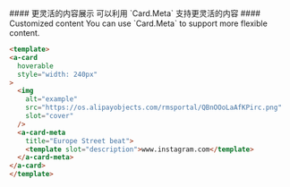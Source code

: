<cn>
  #### 更灵活的内容展示
  可以利用 `Card.Meta` 支持更灵活的内容
</cn>

<us>
  #### Customized content
  You can use `Card.Meta` to support more flexible content.
</us>

```html
<template>
<a-card
  hoverable
  style="width: 240px"
>
  <img
    alt="example"
    src="https://os.alipayobjects.com/rmsportal/QBnOOoLaAfKPirc.png"
    slot="cover"
  />
  <a-card-meta
    title="Europe Street beat">
    <template slot="description">www.instagram.com</template>
  </a-card-meta>
</a-card>
</template>
```
